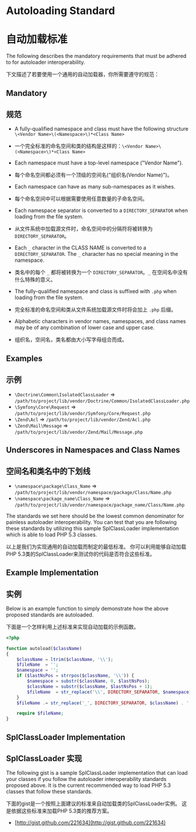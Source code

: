 Autoloading Standard
====================

自动加载标准
====================

The following describes the mandatory requirements that must be adhered
to for autoloader interoperability.

下文描述了若要使用一个通用的自动加载器，你所需要遵守的规范：

Mandatory
---------

规范
---------

* A fully-qualified namespace and class must have the following
  structure `\<Vendor Name>\(<Namespace>\)*<Class Name>`
* 一个完全标准的命名空间和类的结构是这样的：`\<Vendor Name>\(<Namespace>\)*<Class Name>`

* Each namespace must have a top-level namespace ("Vendor Name").
* 每个命名空间都必须有一个顶级的空间名("组织名(Vendor Name)")。

* Each namespace can have as many sub-namespaces as it wishes.
* 每个命名空间中可以根据需要使用任意数量的子命名空间。

* Each namespace separator is converted to a `DIRECTORY_SEPARATOR` when
  loading from the file system.
* 从文件系统中加载源文件时，命名空间中的分隔符将被转换为 `DIRECTORY_SEPARATOR`。

* Each `_` character in the CLASS NAME is converted to a
  `DIRECTORY_SEPARATOR`. The `_` character has no special meaning in the
  namespace.
* 类名中的每个 `_` 都将被转换为一个 `DIRECTORY_SEPARATOR`。`_` 在空间名中没有什么特殊的意义。

* The fully-qualified namespace and class is suffixed with `.php` when
  loading from the file system.
* 完全标准的命名空间和类从文件系统加载源文件时将会加上 `.php` 后缀。

* Alphabetic characters in vendor names, namespaces, and class names may
  be of any combination of lower case and upper case.
* 组织名，空间名，类名都由大小写字母组合而成。

Examples
--------

示例
--------

* `\Doctrine\Common\IsolatedClassLoader` => `/path/to/project/lib/vendor/Doctrine/Common/IsolatedClassLoader.php`
* `\Symfony\Core\Request` => `/path/to/project/lib/vendor/Symfony/Core/Request.php`
* `\Zend\Acl` => `/path/to/project/lib/vendor/Zend/Acl.php`
* `\Zend\Mail\Message` => `/path/to/project/lib/vendor/Zend/Mail/Message.php`

Underscores in Namespaces and Class Names
-----------------------------------------

空间名和类名中的下划线
-----------------------------------------

* `\namespace\package\Class_Name` => `/path/to/project/lib/vendor/namespace/package/Class/Name.php`
* `\namespace\package_name\Class_Name` => `/path/to/project/lib/vendor/namespace/package_name/Class/Name.php`

The standards we set here should be the lowest common denominator for
painless autoloader interoperability. You can test that you are
following these standards by utilizing this sample SplClassLoader
implementation which is able to load PHP 5.3 classes.

以上是我们为实现通用的自动加载而制定的最低标准。
你可以利用能够自动加载PHP 5.3类的SplClassLoader来测试你的代码是否符合这些标准。

Example Implementation
----------------------

实例
----------------------

Below is an example function to simply demonstrate how the above
proposed standards are autoloaded.

下面是一个怎样利用上述标准来实现自动加载的示例函数。

```php
<?php

function autoload($className)
{
    $className = ltrim($className, '\\');
    $fileName  = '';
    $namespace = '';
    if ($lastNsPos = strrpos($className, '\\')) {
        $namespace = substr($className, 0, $lastNsPos);
        $className = substr($className, $lastNsPos + 1);
        $fileName  = str_replace('\\', DIRECTORY_SEPARATOR, $namespace) . DIRECTORY_SEPARATOR;
    }
    $fileName .= str_replace('_', DIRECTORY_SEPARATOR, $className) . '.php';

    require $fileName;
}
```

SplClassLoader Implementation
-----------------------------

SplClassLoader 实现
-----------------------------

The following gist is a sample SplClassLoader implementation that can
load your classes if you follow the autoloader interoperability
standards proposed above. It is the current recommended way to load PHP
5.3 classes that follow these standards.

下面的gist是一个按照上面建议的标准来自动加载类的SplClassLoader实例。
这是依据这些标准来加载PHP 5.3类的推荐方案。

* [http://gist.github.com/221634](http://gist.github.com/221634)

